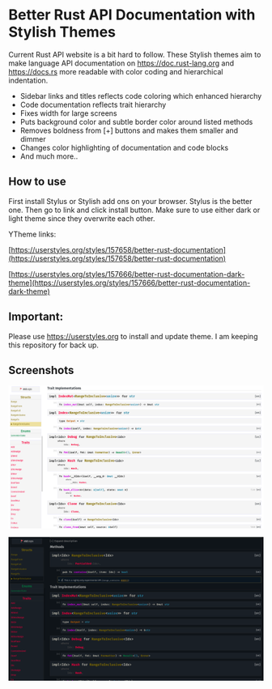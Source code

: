 # Better Rust API Documentation with Stylish Themes

Current Rust API website is a bit hard to follow. These Stylish themes aim to make language API documentation on https://doc.rust-lang.org and https://docs.rs more readable with color coding and hierarchical indentation.

* Sidebar links and titles reflects code coloring which enhanced hierarchy
* Code documentation reflects trait hierarchy
* Fixes width for large screens
* Puts background color and subtle border color around listed methods
* Removes boldness from [+] buttons and makes them smaller and dimmer
* Changes color highlighting of documentation and code blocks
* And much more..

## How to use

First install Stylus or Stylish add ons on your browser. Stylus is the better one. Then go to link and click install button. Make sure to use either dark or light theme since they overwrite each other.

YTheme links:

[https://userstyles.org/styles/157658/better-rust-documentation](https://userstyles.org/styles/157658/better-rust-documentation)

[https://userstyles.org/styles/157666/better-rust-documentation-dark-theme](https://userstyles.org/styles/157666/better-rust-documentation-dark-theme)

## Important:

Please use https://userstyles.org to install and update theme. I am keeping this repository for back up.

## Screenshots

![Rust API Light Theme](https://raw.githubusercontent.com/snnsnn/Better-Rust-Documentation/master/Rust%20API%20Light%20Theme.png)

![Rust API Dark Theme](https://raw.githubusercontent.com/snnsnn/Better-Rust-Documentation/master/Rust%20API%20Dark%20Theme.png)

